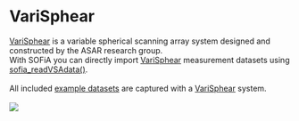 # VariSphear #

[VariSphear](http://varisphear.fh-koeln.de) is a variable spherical scanning array system designed and constructed by the ASAR research group. <br>With SOFiA you can directly import <a href='http://varisphear.fh-koeln.de'>VariSphear</a> measurement datasets using <a href='READ_VSA.md'>sofia_readVSAdata()</a>.<br>
<br>
All included <a href='ARRAY_DATA.md'>example datasets</a> are captured with a <a href='http://varisphear.fh-koeln.de'>VariSphear</a> system.<br>
<br>
<img src='http://wiki.sofia-toolbox.googlecode.com/git/img/VSA_Collage.png' />